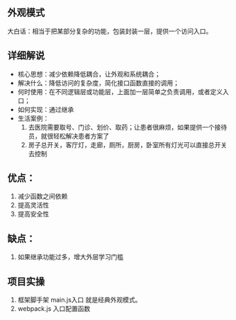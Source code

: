 ## 外观模式
大白话：相当于把某部分复杂的功能，包装封装一层，提供一个访问入口。

## 详细解说
* 核心思想：减少依赖降低耦合，让外观和系统耦合；
* 解决什么：降低访问的复杂度，简化接口函数直接的调用；
* 何时使用：在不同逻辑层或功能层，上面加一层简单之负责调用，或者定义入口；
* 如何实现：通过继承
* 生活案例：
    1. 去医院需要取号、门诊、划价、取药；让患者很麻烦，如果提供一个接待员，就很轻松解决患者方案了
    2. 房子总开关，客厅灯，走廊，厕所，厨房，卧室所有灯光可以直接总开关去控制


## 优点：
1. 减少函数之间依赖
2. 提高灵活性
3. 提高安全性

## 缺点：
1. 如果继承功能过多，增大外层学习门槛


## 项目实操
1. 框架脚手架 main.js入口 就是经典外观模式。
2. webpack.js 入口配置函数
